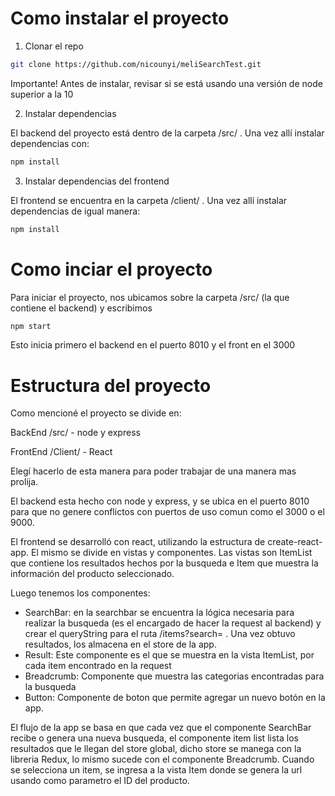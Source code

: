 # Como instalar el proyecto

1) Clonar el repo 

```bash
git clone https://github.com/nicounyi/meliSearchTest.git
```

Importante! Antes de instalar, revisar si se está usando una versión de node superior a la 10

2) Instalar dependencias

El backend del proyecto está dentro de la carpeta /src/ . Una vez allí instalar dependencias con:

```bash
npm install
```

3) Instalar dependencias del frontend

El frontend se encuentra en la carpeta /client/ .  Una vez allí instalar dependencias de igual manera:

```bash
npm install
```

# Como inciar el proyecto

Para iniciar el proyecto, nos ubicamos sobre la carpeta /src/ (la que contiene el backend) y escribimos 

```bash
npm start
```

Esto inicia primero el backend en el puerto 8010 y el front en el 3000


# Estructura del proyecto

Como mencioné el proyecto se divide en:

BackEnd /src/ - node y express

FrontEnd /Client/ - React

Elegí hacerlo de esta manera para poder trabajar de una manera mas prolija.

El backend esta hecho con node y express, y se ubica en el puerto 8010 para que no genere conflictos con puertos de uso comun como el 3000 o el 9000. 

El frontend se desarrolló con react, utilizando la estructura de create-react-app. El mismo se divide en vistas y componentes. Las vistas son ItemList que contiene los resultados hechos por la busqueda e Item que muestra la información del producto seleccionado.

Luego tenemos los componentes:

- SearchBar: en la searchbar se encuentra la lógica necesaria para realizar la busqueda (es el encargado de hacer la request al backend)  y crear el queryString para el ruta /items?search= . Una vez obtuvo resultados, los almacena en el store de la app.
- Result: Este componente es el que se muestra en la vista ItemList, por cada item encontrado en la request
- Breadcrumb: Componente que muestra las categorias encontradas para la busqueda
- Button: Componente de boton que permite agregar un nuevo botón en la app.

El flujo de la app se basa en que cada vez que el componente SearchBar recibe o genera una nueva busqueda, el componente item list lista los resultados que le llegan del store global, dicho store se manega con la libreria Redux, lo mismo sucede con el componente Breadcrumb. Cuando se selecciona un item, se ingresa a la vista Item donde se genera la url usando como parametro el ID del producto.
